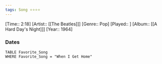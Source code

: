 ```yaml
---
tags: Song ⭐⭐⭐⭐ 
---
```

[Time:: 2:18]
[Artist:: [[The Beatles]]]
[Genre:: Pop]
[Played:: ]
[Album:: [[A Hard Day's Night]]]
[Year:: 1964]
### Dates
````dataview
TABLE Favorite_Song
WHERE Favorite_Song = "When I Get Home"
````